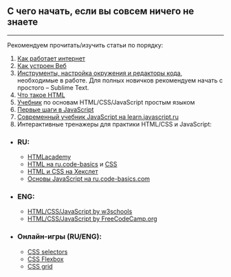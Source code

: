 ## С чего начать, если вы совсем ничего не знаете
***
Рекомендуем прочитать/изучить статьи по порядку:

1.	[Как работает интернет](https://developer.mozilla.org/ru/docs/Learn/Common_questions/How_does_the_Internet_work )
2.	[Как устроен Веб](https://developer.mozilla.org/ru/docs/Learn/Getting_started_with_the_web/How_the_Web_works)
3.	[Инструменты, настройка окружения и редакторы кода](https://developer.mozilla.org/ru/docs/Learn/Getting_started_with_the_web/Installing_basic_software), необходимые в работе. Для полных новичков рекомендуем начать с простого – Sublime Text.
4.  [Что такое HTML](https://developer.mozilla.org/ru/docs/Learn/Getting_started_with_the_web/HTML_basics)
5. [Учебник](http://code.mu/ru/markup/book/prime/) по основам HTML/CSS/JavaScript простым языком
6. [Первые шаги в JavaScript](https://developer.mozilla.org/ru/docs/Learn/JavaScript/First_steps)
7. [Современный учебник JavaScript на learn.javascript.ru](https://learn.javascript.ru/)
8. Интерактивные тренажеры для практики HTML/CSS и JavaScript:
  - ### RU:
    * [HTMLacademy](https://htmlacademy.ru/courses/basic-html-css)
    * [HTML на ru.code-basics](https://ru.code-basics.com/languages/html) и [CSS](https://ru.code-basics.com/languages/css)
    * [HTML и CSS на Хекслет](https://ru.hexlet.io/courses/css-content)
    * [Основы JavaScript на ru.code-basics.com ](https://ru.code-basics.com/languages/javascript)
  - ### ENG:
    * [ HTML/CSS/JavaScript by w3schools](https://www.w3schools.com/html/default.asp)
    * [ HTML/CSS/JavaScript by FreeCodeCamp.org](https://www.freecodecamp.org/learn/responsive-web-design/basic-html-and-html5/)

  - ### Онлайн-игры (RU/ENG):
    * [CSS selectors](https://css-diner.netlify.app/)
    * [CSS Flexbox](http://flexboxfroggy.com/)
    * [CSS grid](http://cssgridgarden.com/)
  

